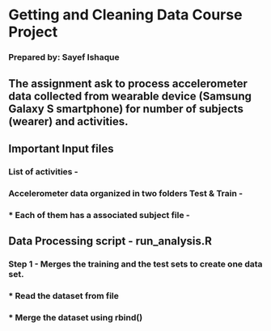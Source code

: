 # Getting and Cleaning Data Course Project
### Prepared by: Sayef Ishaque

## The assignment ask to process accelerometer data collected from wearable device (Samsung Galaxy S smartphone) for number of subjects (wearer) and activities. 
###
## Important Input files
### List of activities - 
### Accelerometer data organized in two folders Test & Train - 
### * Each of them has a associated subject file - 
###

## Data Processing script - run_analysis.R
###
### Step 1 - Merges the training and the test sets to create one data set.
### * Read the dataset from file
### * Merge the dataset using rbind() 

